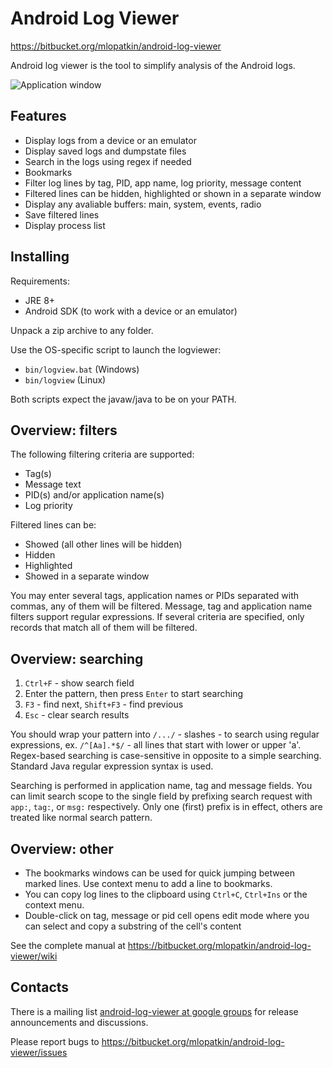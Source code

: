 # Android Log Viewer

https://bitbucket.org/mlopatkin/android-log-viewer

Android log viewer is the tool to simplify analysis of the Android logs.

![Application window](https://bitbucket.org/mlopatkin/android-log-viewer/wiki/multiple_filters.png)

## Features

- Display logs from a device or an emulator
- Display saved logs and dumpstate files
- Search in the logs using regex if needed
- Bookmarks
- Filter log lines by tag, PID, app name, log priority, message content
- Filtered lines can be hidden, highlighted or shown in a separate window
- Display any avaliable buffers: main, system, events, radio
- Save filtered lines
- Display process list

## Installing

Requirements:

 - JRE 8+
 - Android SDK (to work with a device or an emulator)

Unpack a zip archive to any folder.

Use the OS-specific script to launch the logviewer:

 - `bin/logview.bat` (Windows)
 - `bin/logview` (Linux)

Both scripts expect the javaw/java to be on your PATH.

## Overview: filters

The following filtering criteria are supported:

- Tag(s)
- Message text
- PID(s) and/or application name(s)
- Log priority

Filtered lines can be:

- Showed (all other lines will be hidden)
- Hidden
- Highlighted
- Showed in a separate window

You may enter several tags, application names or PIDs separated with commas, any
of them will be filtered. Message, tag and application name filters support
regular expressions. If several criteria are specified, only records that
match all of them will be filtered.

## Overview: searching

1. `Ctrl+F` - show search field
2. Enter the pattern, then press `Enter` to start searching
3. `F3` - find next, `Shift+F3` - find previous
4. `Esc` - clear search results

You should wrap your pattern into `/.../` - slashes - to search using regular
expressions, ex. `/^[Aa].*$/` - all lines that start with lower or upper 'a'.
Regex-based searching is case-sensitive in opposite to a simple searching.
Standard Java regular expression syntax is used.

Searching is performed in application name, tag and message fields. You can
limit search scope to the single field by prefixing search request with `app:`,
`tag:`, or `msg:` respectively. Only one (first) prefix is in effect, others are
treated like normal search pattern.

## Overview: other

- The bookmarks windows can be used for quick jumping between marked lines.
  Use context menu to add a line to bookmarks.
- You can copy log lines to the clipboard using `Ctrl+C`, `Ctrl+Ins` or the
  context menu.
- Double-click on tag, message or pid cell opens edit mode where you can
  select and copy a substring of the cell's content

See the complete manual at https://bitbucket.org/mlopatkin/android-log-viewer/wiki

## Contacts

There is a mailing list [android-log-viewer at google groups](https://groups.google.com/forum/#!forum/android-log-viewer)
for release announcements and discussions.

Please report bugs to https://bitbucket.org/mlopatkin/android-log-viewer/issues
